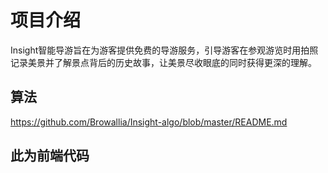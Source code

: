 # 项目介绍
Insight智能导游旨在为游客提供免费的导游服务，引导游客在参观游览时用拍照记录美景并了解景点背后的历史故事，让美景尽收眼底的同时获得更深的理解。

## 算法
https://github.com/Browallia/Insight-algo/blob/master/README.md

## 此为前端代码
